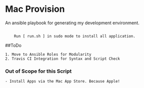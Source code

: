 # Mac Provision


An ansible playbook for generating my development environment.



```

    Run [ run.sh ] in sudo mode to install all application.

```

##ToDo

    1. Move to Ansible Roles for Modularity
    2. Travis CI Integration for Syntax and Script Check


### Out of Scope for this Script

    - Install Apps via the Mac App Store. Because Apple!
